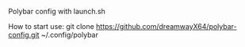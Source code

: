 Polybar config with launch.sh

How to start use: git clone https://github.com/dreamwayX64/polybar-config.git ~/.config/polybar
